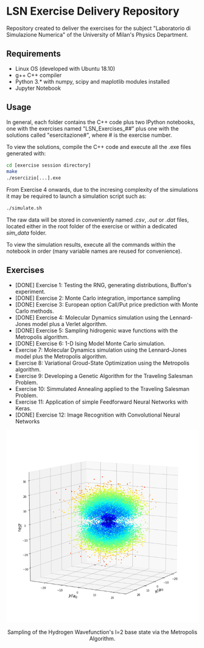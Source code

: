 # LSN Exercise Delivery Repository

Repository created to deliver the exercises for the subject "Laboratorio di Simulazione Numerica" of the University of Milan's Physics Department.


## Requirements

- Linux OS (developed with Ubuntu 18.10)
- g++ C++ compiler
- Python 3.* with numpy, scipy and maplotlib modules installed
- Jupyter Notebook

## Usage

In general, each folder contains the C++ code plus two IPython notebooks, one with the exercises named "LSN_Exercises_##" plus one with the solutions called "esercitazione#", where # is the exercise number.

To view the solutions, compile the C++ code and execute all the .exe files generated with:
  ```bash
  cd [exercise session directory]
  make
  ./esercizio[...].exe
 ```
From Exercise 4 onwards, due to the incresing complexity of the simulations it may be required to launch a simulation script such as:
  ```bash
  ./simulate.sh
  ```

The raw data will be stored in conveniently named _.csv_, _.out_ or _.dat_ files, located either in the root folder of the exercise or within a dedicated _sim_data_ folder. 

To view the simulation results, execute all the commands within the notebook in order (many variable names are reused for convenience).


## Exercises

- [DONE] Exercise 1: Testing the RNG, generating distributions, Buffon's experiment.
- [DONE] Exercise 2: Monte Carlo integration, importance sampling
- [DONE] Exercise 3: European option Call/Put price prediction with Monte Carlo methods.
- [DONE] Exercise 4: Molecular Dynamics simulation using the Lennard-Jones model plus a Verlet algorithm.
- [DONE] Exercise 5: Sampling hidrogenic wave functions with the Metropolis algorithm.
- [DONE] Exercise 6: 1-D Ising Model Monte Carlo simulation.
- Exercise 7: Molecular Dynamics simulation using the Lennard-Jones model plus the Metropolis algorithm.
- Exercise 8: Variational Groud-State Optimization using the Metropolis algorithm.
- Exercise 9: Developing a Genetic Algorithm for the Traveling Salesman Problem.
- Exercise 10: Simmulated Annealing applied to the Traveling Salesman Problem.
- Exercise 11: Application of simple Feedforward Neural Networks with Keras.
- [DONE] Exercise 12: Image Recognition with Convolutional Neural Networks

<p align="center"> 
<img src="d_state.png">
</p>
<p align="center"> 
Sampling of the Hydrogen Wavefunction's l=2 base state via the Metropolis Algorithm.
</p>

